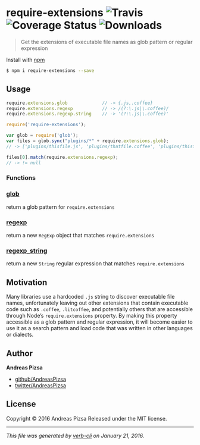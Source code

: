 # require-extensions ![Travis](https://img.shields.io/travis/AndreasPizsa/require-extensions.svg?style=flat-square) ![Coverage Status](https://img.shields.io/coveralls/AndreasPizsa/require-extensions.svg?style=flat-square) ![Downloads](https://img.shields.io/npm/dm/require-extensions.svg?style=flat-square)

> Get the extensions of executable file names as glob pattern or regular expression

Install with [npm](https://www.npmjs.com/)

```sh
$ npm i require-extensions --save
```

## Usage

```javascript
require.extensions.glob             // -> {.js,.coffee}
require.extensions.regexp           // -> /(?:\.js|\.coffee)/
require.extensions.regexp.string    // -> '(?:\.js|\.coffee)'
```

```javascript
require('require-extensions');

var glob = require('glob');
var files = glob.sync("plugins/*" + require.extensions.glob);
// -> ['plugins/thisfile.js', 'plugins/thatfile.coffee', 'plugins/thisfile.litcoffee']

files[0].match(require.extensions.regexp);
// -> != null
```

### Functions

### [glob](index.js#L19)

return a glob pattern for `require.extensions`

### [regexp](index.js#L30)

return a new `RegExp` object that matches `require.extensions`

### [regexp_string](index.js#L43)

return a new `String` regular expression that matches `require.extensions`

## Motivation

Many libraries use a hardcoded `.js` string to discover executable file names, unfortunately leaving out other extensions that contain executable code such as `.coffee`, `.litcoffee`, and potentially others that are accessible through Node’s `require.extensions` property. By making this property accessible as a glob pattern and regular expression, it will become easier to use it as a search pattern and load code that was written in other languages or dialects.

## Author

**Andreas Pizsa**

+ [github/AndreasPizsa](https://github.com/AndreasPizsa)
+ [twitter/AndreasPizsa](http://twitter.com/AndreasPizsa)

## License

Copyright © 2016 Andreas Pizsa
Released under the MIT license.

***

_This file was generated by [verb-cli](https://github.com/assemble/verb-cli) on January 21, 2016._
